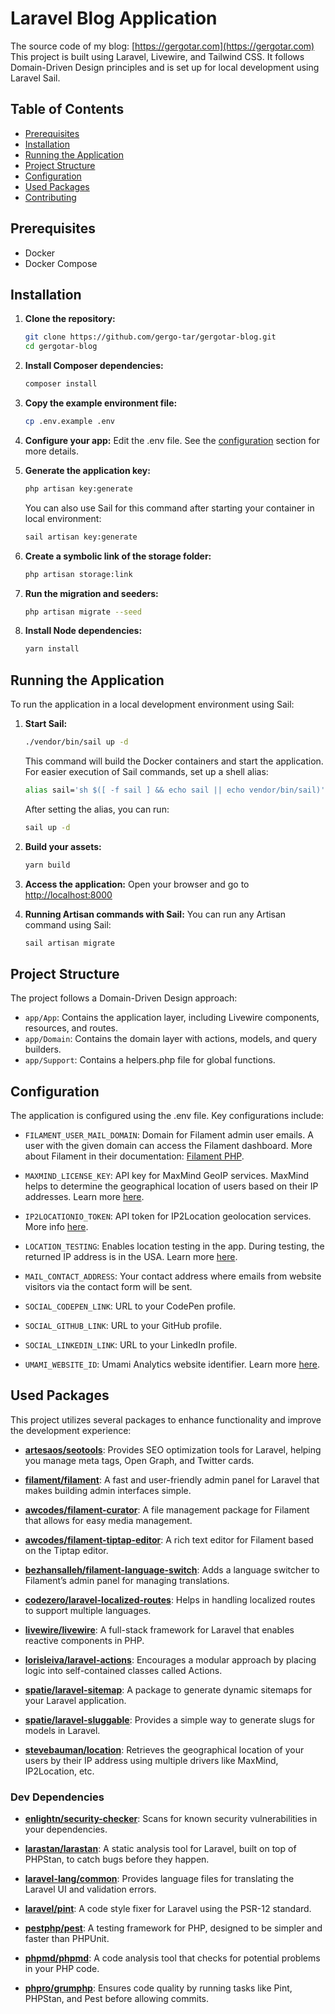 # Laravel Blog Application

The source code of my blog: [https://gergotar.com](https://gergotar.com)  
This project is built using Laravel, Livewire, and Tailwind CSS. It follows Domain-Driven Design principles and is set up for local development using Laravel Sail.

## Table of Contents

-   [Prerequisites](#prerequisites)
-   [Installation](#installation)
-   [Running the Application](#running-the-application)
-   [Project Structure](#project-structure)
-   [Configuration](#configuration)
-   [Used Packages](#used-packages)
-   [Contributing](#contributing)

## Prerequisites

-   Docker
-   Docker Compose

## Installation

1. **Clone the repository:**
    ```bash
    git clone https://github.com/gergo-tar/gergotar-blog.git
    cd gergotar-blog
    ```
2. **Install Composer dependencies:**
    ```bash
    composer install
    ```
3. **Copy the example environment file:**
    ```bash
    cp .env.example .env
    ```
4. **Configure your app:**
   Edit the .env file. See the [configuration](#configuration) section for more details.

5. **Generate the application key:**
    ```bash
    php artisan key:generate
    ```
    You can also use Sail for this command after starting your container in local environment:
    ```bash
    sail artisan key:generate
    ```
6. **Create a symbolic link of the storage folder:**
    ```bash
    php artisan storage:link
    ```
7. **Run the migration and seeders:**

    ```bash
    php artisan migrate --seed
    ```

8. **Install Node dependencies:**
    ```bash
    yarn install
    ```

## Running the Application

To run the application in a local development environment using Sail:

1. **Start Sail:**

    ```bash
    ./vendor/bin/sail up -d
    ```

    This command will build the Docker containers and start the application.
    For easier execution of Sail commands, set up a shell alias:

    ```bash
    alias sail='sh $([ -f sail ] && echo sail || echo vendor/bin/sail)'
    ```

    After setting the alias, you can run:

    ```bash
    sail up -d
    ```

2. **Build your assets:**
    ```bash
    yarn build
    ```
3. **Access the application:**
   Open your browser and go to [http://localhost:8000](http://localhost:8000.)

4. **Running Artisan commands with Sail:**
   You can run any Artisan command using Sail:
    ```bash
    sail artisan migrate
    ```

## Project Structure

The project follows a Domain-Driven Design approach:

-   `app/App`: Contains the application layer, including Livewire components, resources, and routes.
-   `app/Domain`: Contains the domain layer with actions, models, and query builders.
-   `app/Support`: Contains a helpers.php file for global functions.

## Configuration

The application is configured using the .env file. Key configurations include:

-   `FILAMENT_USER_MAIL_DOMAIN`: Domain for Filament admin user emails. A user with the given domain can access the Filament dashboard. More about Filament in their documentation: [Filament PHP](https://filamentphp.com/).

-   `MAXMIND_LICENSE_KEY`: API key for MaxMind GeoIP services. MaxMind helps to determine the geographical location of users based on their IP addresses. Learn more [here](https://github.com/stevebauman/location?tab=readme-ov-file#setting-up-maxmind-with-a-self-hosted-database-optional).

-   `IP2LOCATIONIO_TOKEN`: API token for IP2Location geolocation services. More info [here](https://www.ip2location.io/).

-   `LOCATION_TESTING`: Enables location testing in the app. During testing, the returned IP address is in the USA. Learn more [here](https://github.com/stevebauman/location?tab=readme-ov-file#retrieve-a-clients-location).

-   `MAIL_CONTACT_ADDRESS`: Your contact address where emails from website visitors via the contact form will be sent.

-   `SOCIAL_CODEPEN_LINK`: URL to your CodePen profile.

-   `SOCIAL_GITHUB_LINK`: URL to your GitHub profile.

-   `SOCIAL_LINKEDIN_LINK`: URL to your LinkedIn profile.

-   `UMAMI_WEBSITE_ID`: Umami Analytics website identifier. Learn more [here](https://umami.is).

## Used Packages

This project utilizes several packages to enhance functionality and improve the development experience:

-   **[artesaos/seotools](https://github.com/artesaos/seotools)**: Provides SEO optimization tools for Laravel, helping you manage meta tags, Open Graph, and Twitter cards.

-   **[filament/filament](https://filamentphp.com/)**: A fast and user-friendly admin panel for Laravel that makes building admin interfaces simple.

-   **[awcodes/filament-curator](https://github.com/awcodes/filament-curator)**: A file management package for Filament that allows for easy media management.

-   **[awcodes/filament-tiptap-editor](https://github.com/awcodes/filament-tiptap-editor)**: A rich text editor for Filament based on the Tiptap editor.

-   **[bezhansalleh/filament-language-switch](https://github.com/bezhanSalleh/filament-language-switch)**: Adds a language switcher to Filament’s admin panel for managing translations.

-   **[codezero/laravel-localized-routes](https://github.com/codezero-be/laravel-localized-routes)**: Helps in handling localized routes to support multiple languages.

-   **[livewire/livewire](https://github.com/livewire/livewire)**: A full-stack framework for Laravel that enables reactive components in PHP.

-   **[lorisleiva/laravel-actions](https://github.com/lorisleiva/laravel-actions)**: Encourages a modular approach by placing logic into self-contained classes called Actions.

-   **[spatie/laravel-sitemap](https://github.com/spatie/laravel-sitemap)**: A package to generate dynamic sitemaps for your Laravel application.

-   **[spatie/laravel-sluggable](https://github.com/spatie/laravel-sluggable)**: Provides a simple way to generate slugs for models in Laravel.

-   **[stevebauman/location](https://github.com/stevebauman/location)**: Retrieves the geographical location of your users by their IP address using multiple drivers like MaxMind, IP2Location, etc.

### Dev Dependencies

-   **[enlightn/security-checker](https://github.com/enlightn/security-checker)**: Scans for known security vulnerabilities in your dependencies.

-   **[larastan/larastan](https://github.com/nunomaduro/larastan)**: A static analysis tool for Laravel, built on top of PHPStan, to catch bugs before they happen.

-   **[laravel-lang/common](https://github.com/Laravel-Lang/common)**: Provides language files for translating the Laravel UI and validation errors.

-   **[laravel/pint](https://github.com/laravel/pint)**: A code style fixer for Laravel using the PSR-12 standard.

-   **[pestphp/pest](https://pestphp.com/)**: A testing framework for PHP, designed to be simpler and faster than PHPUnit.

-   **[phpmd/phpmd](https://phpmd.org/)**: A code analysis tool that checks for potential problems in your PHP code.

-   **[phpro/grumphp](https://github.com/phpro/grumphp)**: Ensures code quality by running tasks like Pint, PHPStan, and Pest before allowing commits.
